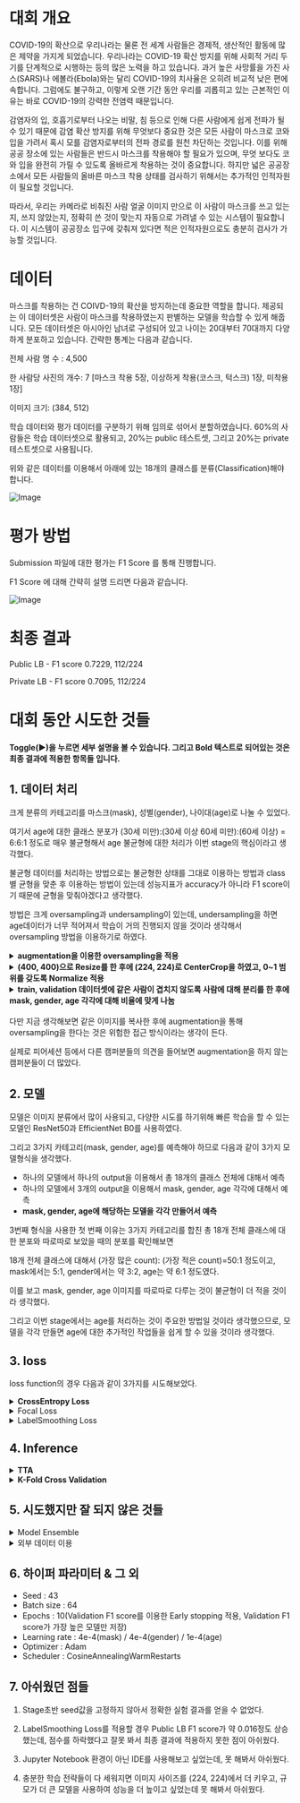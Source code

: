# 대회 개요

COVID-19의 확산으로 우리나라는 물론 전 세계 사람들은 경제적, 생산적인 활동에 많은 제약을 가지게 되었습니다. 우리나라는 COVID-19 확산 방지를 위해 사회적 거리 두기를 단계적으로 시행하는 등의 많은 노력을 하고 있습니다. 과거 높은 사망률을 가진 사스(SARS)나 에볼라(Ebola)와는 달리 COVID-19의 치사율은 오히려 비교적 낮은 편에 속합니다. 그럼에도 불구하고, 이렇게 오랜 기간 동안 우리를 괴롭히고 있는 근본적인 이유는 바로 COVID-19의 강력한 전염력 때문입니다.

감염자의 입, 호흡기로부터 나오는 비말, 침 등으로 인해 다른 사람에게 쉽게 전파가 될 수 있기 때문에 감염 확산 방지를 위해 무엇보다 중요한 것은 모든 사람이 마스크로 코와 입을 가려서 혹시 모를 감염자로부터의 전파 경로를 원천 차단하는 것입니다. 이를 위해 공공 장소에 있는 사람들은 반드시 마스크를 착용해야 할 필요가 있으며, 무엇 보다도 코와 입을 완전히 가릴 수 있도록 올바르게 착용하는 것이 중요합니다. 하지만 넓은 공공장소에서 모든 사람들의 올바른 마스크 착용 상태를 검사하기 위해서는 추가적인 인적자원이 필요할 것입니다.

따라서, 우리는 카메라로 비춰진 사람 얼굴 이미지 만으로 이 사람이 마스크를 쓰고 있는지, 쓰지 않았는지, 정확히 쓴 것이 맞는지 자동으로 가려낼 수 있는 시스템이 필요합니다. 이 시스템이 공공장소 입구에 갖춰져 있다면 적은 인적자원으로도 충분히 검사가 가능할 것입니다.

# 데이터
마스크를 착용하는 건 COIVD-19의 확산을 방지하는데 중요한 역할을 합니다. 제공되는 이 데이터셋은 사람이 마스크를 착용하였는지 판별하는 모델을 학습할 수 있게 해줍니다. 모든 데이터셋은 아시아인 남녀로 구성되어 있고 나이는 20대부터 70대까지 다양하게 분포하고 있습니다. 간략한 통계는 다음과 같습니다.

전체 사람 명 수 : 4,500

한 사람당 사진의 개수: 7 [마스크 착용 5장, 이상하게 착용(코스크, 턱스크) 1장, 미착용 1장]

이미지 크기: (384, 512)

학습 데이터와 평가 데이터를 구분하기 위해 임의로 섞어서 분할하였습니다. 60%의 사람들은 학습 데이터셋으로 활용되고, 20%는 public 테스트셋, 그리고 20%는 private 테스트셋으로 사용됩니다.

위와 같은 데이터를 이용해서 아래에 있는 18개의 클래스를 분류(Classification)해야 합니다.

![Image](/readme_image/p1_class_detail.png)

# 평가 방법
Submission 파일에 대한 평가는 F1 Score 를 통해 진행합니다.

F1 Score 에 대해 간략히 설명 드리면 다음과 같습니다.

![Image](/readme_image/p1_f1score_detail.png)
 
# 최종 결과
Public LB - F1 score 0.7229, 112/224

Private LB - F1 score 0.7095, 112/224

# 대회 동안 시도한 것들

#### Toggle(▶)을 누르면 세부 설명을 볼 수 있습니다. 그리고 Bold 텍스트로 되어있는 것은 최종 결과에 적용한 항목들 입니다.


## 1. 데이터 처리

크게 분류의 카테고리를 마스크(mask), 성별(gender), 나이대(age)로 나눌 수 있었다.

여기서 age에 대한 클래스 분포가 (30세 미만):(30세 이상 60세 미만):(60세 이상) = 6:6:1 정도로 매우 불균형해서 age 불균형에 대한 처리가 이번 stage의 핵심이라고 생각했다.

불균형 데이터를 처리하는 방법으로는 불균형한 상태를 그대로 이용하는 방법과 class 별 균형을 맞춘 후 이용하는 방법이 있는데 성능지표가 accuracy가 아니라 F1 score이기 때문에 균형을 맞춰야겠다고 생각했다.

방법은 크게 oversampling과 undersampling이 있는데, undersampling을 하면 age데이터가 너무 적어져서 학습이 거의 진행되지 않을 것이라 생각해서 oversampling 방법을 이용하기로 하였다.

<details>
<summary><b>augmentation을 이용한 oversampling을 적용</b></summary>
<div markdown="1">       
<br>

<pre><code>가장 좋은 oversampling방법은 주어진 데이터셋과 유사한 외부 데이터를 이용하는 것이라 생각했지만, 이에 맞는 데이터셋을 찾기가 어려워서 외부 데이터는 이용하지 않았다.

같은 이미지를 복사하므로 중복된 이미지가 존재하는데, 확률적으로 다양한 augmentation을 적용한다면 완전히 다른 이미지를 사용하는 것만큼은 아니지만 이와 비슷한 역할을 할 수 있을 것이라 생각했다.

확률적으로 다양한 augmentation을 적용한다면 완전히 다른 이미지를 사용하는 것만큼은 아니지만 이와 비슷한 역할을 할 수 있을 것이라 생각했다.

따라서 클래스가 바뀌지 않는 선에서 albumentation에서의 HorizontalFlip, ColorJitter, Rotate(최대 10도)을 적용하였다.
</code></pre>

</div>
</details>

<details>
<summary><b>(400, 400)으로 Resize를 한 후에 (224, 224)로 CenterCrop을 하였고, 0~1 범위를 갖도록 Normalize 적용</b></summary>
<div markdown="1">       
<br>

<pre><code>거의 모든 이미지에서 얼굴이 중앙에 위치하여서 얼굴 외의 부분들을 제거해주기 위해서 CenterCrop을 이용하였다.

그리고 학습이 빠르게 이루어지도록 해서 다양한 실험을 해보기 위해 이미지의 크기를 (224, 224)로 축소하였다.
</code></pre>

</div>
</details>

<details>
<summary><b>train, validation 데이터셋에 같은 사람이 겹치지 않도록 사람에 대해 분리를 한 후에 mask, gender, age 각각에 대해 비율에 맞게 나눔</b></summary>
<div markdown="1">       
<br>

<pre><code>한 사람당 7개의 이미지가 존재하는데 train, validation 데이터셋에 겹치는 사람이 존재하면 data leakage 문제가 발생할 수 있으므로 이를 방지하였다.
</code></pre>

</div>
</details>

<br>
다만 지금 생각해보면 같은 이미지를 복사한 후에 augmentation을 통해 oversampling을 한다는 것은 위험한 접근 방식이라는 생각이 든다.

실제로 피어세션 등에서 다른 캠퍼분들의 의견을 들어보면 augmentation을 하지 않는 캠퍼분들이 더 많았다.


## 2. 모델

모델은 이미지 분류에서 많이 사용되고, 다양한 시도를 하기위해 빠른 학습을 할 수 있는 모델인 ResNet50과 EfficientNet B0를 사용하였다.

그리고 3가지 카테고리(mask, gender, age)를 예측해야 하므로 다음과 같이 3가지 모델형식을 생각했다.

- 하나의 모델에서 하나의 output을 이용해서 총 18개의 클래스 전체에 대해서 예측</li>
- 하나의 모델에서 3개의 output을 이용해서 mask, gender, age 각각에 대해서 예측</li>
- <b>mask, gender, age에 해당하는 모델을 각각 만들어서 예측</b></li>

3번째 형식을 사용한 첫 번째 이유는 3가지 카테고리를 합친 총 18개 전체 클래스에 대한 분포와 따로따로 보았을 때의 분포를 확인해보면

18개 전체 클래스에 대해서 (가장 많은 count): (가장 적은 count)=50:1 정도이고, mask에서는 5:1, gender에서는 약 3:2, age는 약 6:1 정도였다.

이를 보고 mask, gender, age 이미지를 따로따로 다루는 것이 불균형이 더 적을 것이라 생각했다.

그리고 이번 stage에서는 age를 처리하는 것이 주요한 방법일 것이라 생각했으므로, 모델을 각각 만들면 age에 대한 추가적인 작업들을 쉽게 할 수 있을 것이라 생각했다.


## 3. loss
loss function의 경우 다음과 같이 3가지를 시도해보았다.

<details>
<summary><b>CrossEntropy Loss</b></summary>
<div markdown="1">       
<br>

<pre><code>Classification task에 적용하기 위해 사용하였다.
</code></pre>

</div>
</details>

<details>
<summary>Focal Loss</summary>
<div markdown="1">       
<br>

<pre><code>데이터 불균형이 있으므로 잘 분류가 되지 않는 데이터들이 있을 것이고, 이러한 데이터에 더 높은 가중치를 주면 학습이 더 잘 이루어질 것이라 생각하여 사용하였다.

mask, gender에 대해서는 분류가 잘 이루어진다고 생각하여 age에만 Focal Loss를 적용하였다.

하지만 오히려 Public LB F1 score가 하락하였다.

점수가 하락한 이유에 대해서는 age에 대한 validation F1 score가 0.80~0.82정도 나왔는데, 

Focal Loss가 효과를 볼 정도로 분류가 어렵다고 볼 수는 없었기 때문인 것 같다.
</code></pre>

</div>
</details>

<details>
<summary>LabelSmoothing Loss</summary>
<div markdown="1">       
<br>

<pre><code>LabelSmoothing Loss의 경우 일반화 성능이 좋으므로 test 성능이 더 높아질 것이라 기대하여 사용하였다.

그리고 age의 경우 57~59세 등 50대 후반과 60세를 이미지 상 거의 구별하기가 어려운데 어떻게 예측하느냐에 따라 클래스의 값이 바뀌는 경우가 어려움이 있었다.

이 경우 구별하기 어려우므로 CrossEntropy Loss를 통해 하나의 클래스에 대한 confidence가 100%가 되는 것 보다 90%, 80%가 되도록 하면 일반화 성능이 더 좋아질 것이라 생각했다.

Public LB F1 score가 0.016정도 상승하였으나, 하락했다고 잘못 판단해서 최종 결과에 사용하지 않았다.
</code></pre>

</div>
</details>


## 4. Inference

<details>
<summary><b>TTA</b></summary>
<div markdown="1">       
<br>

<pre><code>Inference단계에서 성능을 높이기 위해 TTA(Test Time Augmentation)을 적용하였다. 총 6가지 augmentation을 적용하였다.

1. (224, 224)로 CenterCrop

2. (300, 300)으로 scale up하여 CenterCrop

3. Rotate(최대 10도)

4. HorizontalFlip

5. ColorJitter

6. 2~5를 모두 추가.

TTA는 예측이 잘 이루어지는 데이터에 적용하면 오히려 성능이 떨어질 수 있다는 내용이 있었다.

mask, gender에 대한 validation F1 score는 0.95~0.98 정도로 측정되어 TTA를 하지 않아도 예측이 잘 이루어진다고 판단하였다. 반면에 age에 대한 validation F1 score는 약 0.80~0.82 정도로 예상대로 mask, gender에 비하면 예측 결과가 좋지 않았다.

실제로 age에 대해서만 TTA를 적용하면 Public LB F1 score가 약 0.07 상승했지만 mask, gender, age에 모두 TTA를 적용하면 오히려 떨어졌다.
</code></pre>

</div>
</details>

<details>
<summary><b>K-Fold Cross Validation</b></summary>
<div markdown="1">       
<br>

<pre><code>Inference에서 성능을 높이기 위해 K-Fold Cross validation(KFold=5)를 적용하였다.

TTA와 마찬가지로 mask, gender에 대해서는 충분히 성능이 높다고 판단하여 age에 대해서만 K-Fold Cross Validation을 적용하였고, Public LB F1 score가 약 0.09 상승하였다.

그리고 mask, gender, age에 대해 모두 K-Fold Cross Validation을 적용할 때는 오히려 Public LB F1 score가 하락하였다.
</code></pre>

</div>
</details>


## 5. 시도했지만 잘 되지 않은 것들

<details>
<summary>Model Ensemble</summary>
<div markdown="1">       
<br>

<pre><code>EfficientNet B0과 ResNet50에 대하여 Soft voting방식으로 앙상블을 적용하였으나 성능이 하락하였다. 

그 이유를 생각해보니 먼저 앙상블 하려는 모델의 성능이 유사한 경우 앙상블을 했을 때 성능이 상승할 가능성이 높은데, 

ResNet50이 EfficientNet B0보다 Public LB score가 약 0.02정도 낮아서 오히려 앙상블을 했을 때 성능이 하락했을 것이라 생각했다.

그리고 앙상블은 구조가 다른 모델끼리 앙상블을 진행할 때 효과가 더 좋은데, 

EfficientNet과 ResNet 모두 CNN기반 모델이라 구조 상 차이가 크지 않기 때문에 앙상블이 효과가 없었다고 생각했다.
</code></pre>

</div>
</details>

<details>
<summary>외부 데이터 이용</summary>
<div markdown="1">       
<br>

<pre><code>주어진 데이터와 유사하다고 판단할 수 있는 얼굴 이미지들을 이용하였다. 약 500장 정도를 추가해봤는데, Public LB F1 score가 오히려 하락했다.

그 이유는 우선 외부 데이터사 주어진 데이터와 비슷하게 이미지 중앙에 얼굴이 있지 않은 경우도 많았고,

주어진 이미지의 배경은 대부분 실내이지만 외부 데이터는 실내, 외부, 색칠(예를들어 빨간색 등)이 되어있어 주어진 데이터와 다른 부분이 상당히 많기 때문이라 생각했다.
</code></pre>

</div>
</details>


## 6. 하이퍼 파라미터 & 그 외
- Seed : 43
- Batch size : 64
- Epochs : 10(Validation F1 score를 이용한 Early stopping 적용, Validation F1 score가 가장 높은 모델만 저장)
- Learning rate : 4e-4(mask) / 4e-4(gender) / 1e-4(age)
- Optimizer : Adam
- Scheduler : CosineAnnealingWarmRestarts 


## 7. 아쉬웠던 점들
1. Stage초반 seed값을 고정하지 않아서 정확한 실험 결과를 얻을 수 없었다.

2. LabelSmoothing Loss를 적용할 경우 Public LB F1 score가 약 0.016정도 상승했는데, 점수를 하락했다고 잘못 봐서 최종 결과에 적용하지 못한 점이 아쉬웠다.

3. Jupyter Notebook 환경이 아닌 IDE를 사용해보고 싶었는데, 못 해봐서 아쉬웠다.

4. 충분한 학습 전략들이 다 세워지면 이미지 사이즈를 (224, 224)에서 더 키우고, 규모가 더 큰 모델을 사용하여 성능을 더 높이고 싶었는데 못 해봐서 아쉬웠다.

